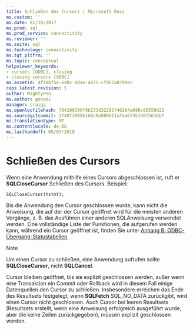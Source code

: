 ```yaml
---
title: Schließen des Cursors | Microsoft Docs
ms.custom: ''
ms.date: 01/19/2017
ms.prod: sql
ms.prod_service: connectivity
ms.reviewer: ''
ms.suite: sql
ms.technology: connectivity
ms.tgt_pltfrm: ''
ms.topic: conceptual
helpviewer_keywords:
- cursors [ODBC], closing
- closing cursors [ODBC]
ms.assetid: 4f19bf5e-6d8c-40ae-a975-cfd62a0790ec
caps.latest.revision: 5
author: MightyPen
ms.author: genemi
manager: craigg
ms.openlocfilehash: 794180396f9b233d32283f46264a696c80559d21
ms.sourcegitcommit: 1740f3090b168c0e809611a7aa6fd514075616bf
ms.translationtype: MT
ms.contentlocale: de-DE
ms.lasthandoff: 05/03/2018
---
```

# <a name="closing-the-cursor"></a>Schließen des Cursors
Wenn eine Anwendung mithilfe eines Cursors abgeschlossen ist, ruft er **SQLCloseCursor** Schließen des Cursors. Beispiel:  
  
```  
SQLCloseCursor(hstmt);  
```  
  
 Bis die Anwendung den Cursor geschlossen wurde, kann nicht die Anweisung, die auf der der Cursor geöffnet wird für die meisten anderen Vorgänge, z. B. das Ausführen einer anderen SQL­Anweisung verwendet werden. Eine vollständige Liste der Funktionen, die aufgerufen werden kann, während ein Cursor geöffnet ist, finden Sie unter [Anhang B: ODBC-Übergang-Statustabellen](../../../odbc/reference/appendixes/appendix-b-odbc-state-transition-tables.md).  
  
> [!NOTE]  
>  Um einen Cursor zu schließen, eine Anwendung aufrufen sollte **SQLCloseCursor**, nicht **SQLCancel**.  
  
 Cursor bleiben geöffnet, bis sie explizit geschlossen werden, außer wenn eine Transaktion ein Commit oder Rollback wird in diesem Fall einige Datenquellen den Cursor zu schließen. Insbesondere erreichen das Ende des Resultsets festgelegt, wenn **SQLFetch** SQL_NO_DATA zurückgibt, wird einen Cursor nicht geschlossen. Auch Cursor bei leeren Resultsets (Resultsets erstellt, wenn eine Anweisung erfolgreich ausgeführt wurde, aber die keine Zeilen zurückgegeben), müssen explizit geschlossen werden.

